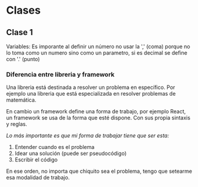 # Clases 

## Clase 1


Variables: Es imporante al definir un número no usar la ',' (coma) porque no lo toma como un numero sino como un parametro, si es decimal se define con '.' (punto)


### Diferencia entre libreria y framework

Una libreria está destinada a resolver un problema en específico. Por ejemplo una libreria que está especializada en resolver problemas de matemática.

En cambio un framework define una forma de trabajo, por ejemplo React, un framework se usa de la forma que esté dispone. Con sus propia sintaxis y reglas.

*Lo más importante es que mi forma de trabajar tiene que ser esta:* 

1) Entender cuando es el problema
2) Idear una solución (puede ser pseudocódigo)
3) Escribir el código

En ese orden, no importa que chiquito sea el problema, tengo que setearme esa modalidad de trabajo.


